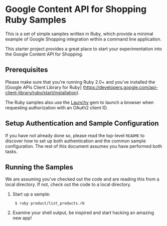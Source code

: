 # Google Content API for Shopping Ruby Samples

This is a set of simple samples written in Ruby, which provide a minimal
example of Google Shopping integration within a command line application.

This starter project provides a great place to start your experimentation into
the Google Content API for Shopping.

## Prerequisites

Please make sure that you're running Ruby 2.0+ and you've installed the
[Google APIs Client Library for Ruby]
(https://developers.google.com/api-client-library/ruby/start/installation).

The Ruby samples also use the
[Launchy](https://github.com/copiousfreetime/launchy) gem to launch a browser
when requesting authorization with an OAuth2 client ID.

## Setup Authentication and Sample Configuration

If you have not already done so, please read the top-level `README` to discover
how to set up both authentication and the common sample configuration.  The rest
of this document assumes you have performed both tasks.

## Running the Samples

We are assuming you've checked out the code and are reading this from a local
directory. If not, check out the code to a local directory.

1. Start up a sample:

        $ ruby product/list_products.rb

2. Examine your shell output, be inspired and start hacking an amazing new app!
